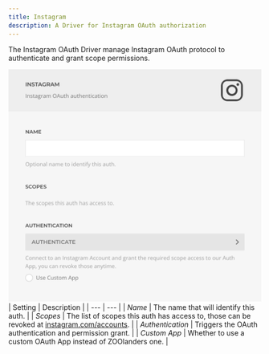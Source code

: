 ```yaml
---
title: Instagram
description: A Driver for Instagram OAuth authorization
---
```


<!--@include: ./_shared/driver-intro-->

The Instagram OAuth Driver manage Instagram OAuth protocol to authenticate and grant scope permissions.

![Instagram OAuth Driver](./assets/instagram-oauth.webp)
| Setting | Description |
| --- | --- |
| *Name* | The name that will identify this auth. |
| *Scopes* | The list of scopes this auth has access to, those can be revoked at [instagram.com/accounts](https://www.instagram.com/accounts/manage_access). |
| *Authentication* | Triggers the OAuth authentication and permission grant. |
| *Custom App* | Whether to use a custom OAuth App instead of ZOOlanders one. |
